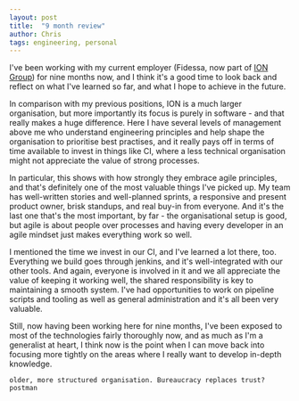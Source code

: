```yaml
---
layout: post
title:  "9 month review"
author: Chris
tags: engineering, personal
---
```

I've been working with my current employer (Fidessa, now part of [ION Group](https://iongroup.com/)) for nine months now, and I think it's a good time to look back and reflect on what I've learned so far, and what I hope to achieve in the future.

In comparison with my previous positions, ION is a much larger organisation, but more importantly its focus is purely in software - and that really makes a huge difference. Here I have several levels of management above me who understand engineering principles and help shape the organisation to prioritise best practises, and it really pays off in terms of time available to invest in things like CI, where a less technical organisation might not appreciate the value of strong processes.

In particular, this shows with how strongly they embrace agile principles, and that's definitely one of the most valuable things I've picked up. My team has well-written stories and well-planned sprints, a responsive and present product owner, brisk standups, and real buy-in from everyone. And it's the last one that's the most important, by far - the organisational setup is good, but agile is about people over processes and having every developer in an agile mindset just makes everything work so well.

I mentioned the time we invest in our CI, and I've learned a lot there, too. Everything we build goes through jenkins, and it's well-integrated with our other tools. And again, everyone is involved in it and we all appreciate the value of keeping it working well, the shared responsibility is key to maintaining a smooth system. I've had opportunities to work on pipeline scripts and tooling as well as general administration and it's all been very valuable.

Still, now having been working here for nine months, I've been exposed to most of the technologies fairly thoroughly now, and as much as I'm a generalist at heart, I think now is the point when I can move back into focusing more tightly on the areas where I really want to develop in-depth knowledge.


	older, more structured organisation. Bureaucracy replaces trust?
	postman